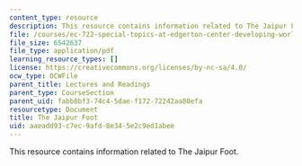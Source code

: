```yaml
---
content_type: resource
description: This resource contains information related to The Jaipur Foot.
file: /courses/ec-722-special-topics-at-edgerton-center-developing-world-prosthetics-spring-2010/aaeadd93c7ec9afd8e345e2c9ed1abee_MITEC_722S10_Jaipur_Foot.pdf
file_size: 6542637
file_type: application/pdf
learning_resource_types: []
license: https://creativecommons.org/licenses/by-nc-sa/4.0/
ocw_type: OCWFile
parent_title: Lectures and Readings
parent_type: CourseSection
parent_uid: fabb8bf3-74c4-5dae-f172-72242aa80efa
resourcetype: Document
title: The Jaipur Foot
uid: aaeadd93-c7ec-9afd-8e34-5e2c9ed1abee
---
```

This resource contains information related to The Jaipur Foot.